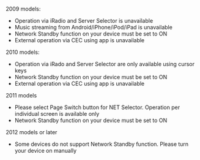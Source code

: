 2009 models:
- Operation via iRadio and Server Selector is unavailable
- Music streaming from Android/iPhone/iPod/iPad is unavailable
- Network Standby function on your device must be set to ON
- External operation via CEC using app is unavailable

2010 models:
- Operation via iRado and Server Selector are only available using cursor keys
- Network Standby function on your device must be set to ON
- External operation via CEC using app is unavailable

2011 models
- Please select Page Switch button for NET Selector. Operation per individual screen is available only
- Network Standby function on your device must be set to ON

2012 models or later
- Some devices do not support Network Standby function. Please turn your device on manually
